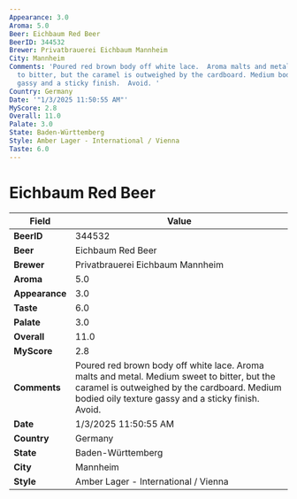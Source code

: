 ```yaml
---
Appearance: 3.0
Aroma: 5.0
Beer: Eichbaum Red Beer
BeerID: 344532
Brewer: Privatbrauerei Eichbaum Mannheim
City: Mannheim
Comments: 'Poured red brown body off white lace.  Aroma malts and metal. Medium sweet
  to bitter, but the caramel is outweighed by the cardboard. Medium bodied oily texture
  gassy and a sticky finish.  Avoid. '
Country: Germany
Date: '"1/3/2025 11:50:55 AM"'
MyScore: 2.8
Overall: 11.0
Palate: 3.0
State: Baden-Württemberg
Style: Amber Lager - International / Vienna
Taste: 6.0
---
```


# Eichbaum Red Beer

| Field         | Value |
|---------------|-------|
| **BeerID** | 344532 |
| **Beer** | Eichbaum Red Beer |
| **Brewer** | Privatbrauerei Eichbaum Mannheim |
| **Aroma** | 5.0 |
| **Appearance** | 3.0 |
| **Taste** | 6.0 |
| **Palate** | 3.0 |
| **Overall** | 11.0 |
| **MyScore** | 2.8 |
| **Comments** | Poured red brown body off white lace.  Aroma malts and metal. Medium sweet to bitter, but the caramel is outweighed by the cardboard. Medium bodied oily texture gassy and a sticky finish.  Avoid.  |
| **Date** | 1/3/2025 11:50:55 AM |
| **Country** | Germany |
| **State** | Baden-Württemberg |
| **City** | Mannheim |
| **Style** | Amber Lager - International / Vienna |
